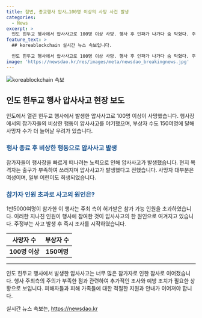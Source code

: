 ```yaml
---
title: 참변, 종교행사 압사…100명 이상의 사망 사건 발생
categories:
  - News
excerpt: >
  인도 힌두교 행사에서 압사사고로 100명 이상 사망. 행사 후 인파가 나가다 숨 막혔다. 주로 여성과 어린이 사망, 부상자 150여명. 주최 측 허가 인원보다 3배 많은 1만5000여명 참가. 사망자수 추후 확인 예상. 정부는 조사위원회 구성, 총리는 유가족에 위로 전했다. #인도 #압사
feature_text: >
  ## koreablockchain 실시간 뉴스 속보입니다.

  인도 힌두교 행사에서 압사사고로 100명 이상 사망. 행사 후 인파가 나가다 숨 막혔다. 주로 여성과 어린이 사망, 부상자 150여명. 주최 측 허가 인원보다 3배 많은 1만5000여명 참가. 사망자수 추후 확인 예상. 정부는 조사위원회 구성, 총리는 유가족에 위로 전했다. #인도 #압사
image: 'https://newsdao.kr/res/images/meta/newsdao_breakingnews.jpg'
---
```


<p><img src="https://newsdao.kr/res/images/meta/newsdao_breakingnews.jpg" alt="koreablockchain 속보" /></p>

<h2 data-ke-size="size26">인도 힌두교 행사 압사사고 현장 보도</h2>

<p data-ke-size="size16">인도에서 열린 힌두교 행사에서 발생한 압사사고로 100명 이상이 사망했습니다. 행사장에서의 참가자들의 비상한 행동이 압사사고를 야기했으며, 부상자 수도 150여명에 달해 사망자 수가 더 늘어날 우려가 있습니다.</p>

<h3><b><span style="color: #1a5490;">행사 종료 후 비상한 행동으로 압사사고 발생</span></b></h3>

<p data-ke-size="size16">참가자들이 행사장을 빠르게 떠나려는 노력으로 인해 압사사고가 발생했습니다. 현지 목격자는 출구가 부족하여 쓰러지며 압사사고가 발생했다고 전했습니다. 사망자 대부분은 여성이며, 일부 어린이도 희생되었습니다.</p>

<h3><b><span style="color: #1a5490;">참가자 인원 초과로 사고의 원인은?</span></b></h3>

<p data-ke-size="size16">1만5000여명이 참가한 이 행사는 주최 측이 허가받은 참가 가능 인원을 초과하였습니다. 이러한 지나친 인원이 행사에 참여한 것이 압사사고의 한 원인으로 여겨지고 있습니다. 주정부는 사고 발생 후 즉시 조사를 시작하였습니다.</p>

<table>
<thead>
<tr>
<th style="text-align: center;">사망자 수</th>
<th style="text-align: center;">부상자 수</th>
</tr>
</thead>
<tbody>
<tr>
<td style="text-align: center; height: 17px;"><b>100명 이상</b></td>
<td style="text-align: center; height: 17px;"><b>150여명</b></td>
</tr>
</tbody>
</table>

<hr>

<p data-ke-size="size16">인도 힌두교 행사에서 발생한 압사사고는 너무 많은 참가자로 인한 참사로 이어졌습니다. 행사 주최측의 주의가 부족한 점과 관련하여 추가적인 조사와 예방 조치가 필요한 상황으로 보입니다. 피해자들과 피해 가족들에 대한 적절한 지원과 안내가 이어져야 합니다. </p>
실시간 뉴스 속보는, <a href="https://newsdao.kr" rel="dofollow">https://newsdao.kr</a>


